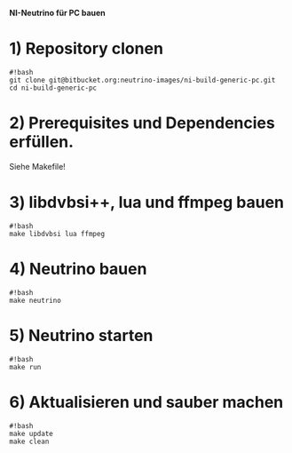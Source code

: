 **NI-Neutrino für PC bauen**

# 1) Repository clonen #
```
#!bash
git clone git@bitbucket.org:neutrino-images/ni-build-generic-pc.git
cd ni-build-generic-pc
```

# 2) Prerequisites und Dependencies erfüllen. #
Siehe Makefile!

# 3) libdvbsi++, lua und ffmpeg bauen #
```
#!bash
make libdvbsi lua ffmpeg
```

# 4) Neutrino bauen #
```
#!bash
make neutrino
```

# 5) Neutrino starten #
```
#!bash
make run
```

# 6) Aktualisieren und sauber machen #
```
#!bash
make update
make clean
```
